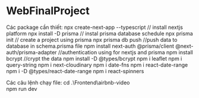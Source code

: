 # WebFinalProject
Các package cần thiết:
npx create-next-app --typescript // install nextjs platform
npx install -D prisma // instal prisma database schedule
npx prisma init // create a project using prisma
npx prisma db push //push data to database in schema.prisma file
npm install next-auth @prisma/client @next-auth/prisma-adapter //authentication using for nextjs and prisma
npm install bcrypt //crypt the data
npm install -D @types/bcrypt
npm i leaflet
npm i query-string
npm i next-cloudinary
npm i date-fns
npm i react-date-range
npm i -D @types/react-date-range
npm i react-spinners

Các câu lệnh chạy file:
cd .\Frontend\airbnb-video\
npm run dev
